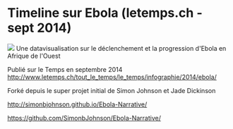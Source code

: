 Timeline sur Ebola (letemps.ch - sept 2014)
==========================================

![](http://www.letemps.ch/tout_le_temps/le_temps/infographie/2014/ebola/css/image.jpg)
Une datavisualisation sur le déclenchement et la progression d'Ebola en Afrique de l'Ouest 

Publié sur le Temps en septembre 2014
http://www.letemps.ch/tout_le_temps/le_temps/infographie/2014/ebola/

Forké depuis le super projet initial de Simon Johnson et Jade Dickinson

http://simonbjohnson.github.io/Ebola-Narrative/

https://github.com/SimonbJohnson/Ebola-Narrative/
